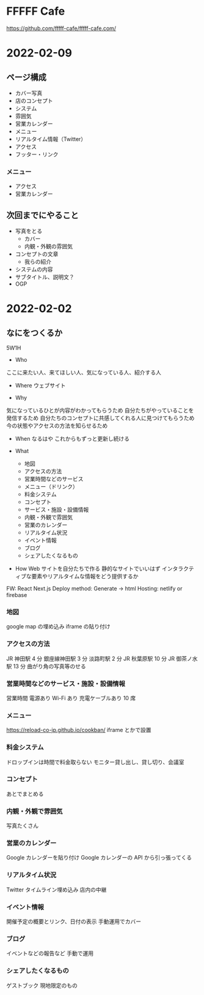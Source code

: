 # FFFFF Cafe

https://github.com/fffff-cafe/fffff-cafe.com/

# 2022-02-09

## ページ構成

- カバー写真
- 店のコンセプト
- システム
- 雰囲気
- 営業カレンダー
- メニュー
- リアルタイム情報（Twitter）
- アクセス
- フッター・リンク

### メニュー

- アクセス
- 営業カレンダー

## 次回までにやること

- 写真をとる
  - カバー
  - 内観・外観の雰囲気
- コンセプトの文章
  - 我らの紹介
- システムの内容
- サブタイトル、説明文？
- OGP

# 2022-02-02

## なにをつくるか

5W1H

- Who

ここに来たい人、来てほしい人、気になっている人、紹介する人

- Where
  ウェブサイト

- Why

気になっているひとが内容がわかってもらうため
自分たちがやっていることを発信するため
自分たちのコンセプトに共感してくれる人に見つけてもらうため
今の状態やアクセスの方法を知らせるため

- When
  なるはや
  これからもずっと更新し続ける

- What
  - 地図
  - アクセスの方法
  - 営業時間などのサービス
  - メニュー（ドリンク）
  - 料金システム
  - コンセプト
  - サービス・施設・設備情報
  - 内観・外観で雰囲気
  - 営業のカレンダー
  - リアルタイム状況
  - イベント情報
  - ブログ
  - シェアしたくなるもの
- How
  Web サイトを自分たちで作る
  静的なサイトでいいはず
  インタラクティブな要素やリアルタイムな情報をどう提供するか

FW: React Next.js
Deploy method: Generate -> html
Hosting: netlify or firebase

### 地図

google map の埋め込み
iframe の貼り付け

### アクセスの方法

JR 神田駅 4 分
銀座線神田駅 3 分
淡路町駅 2 分
JR 秋葉原駅 10 分
JR 御茶ノ水駅 13 分
曲がり角の写真等のせる

### 営業時間などのサービス・施設・設備情報

営業時間
電源あり
Wi-Fi あり
充電ケーブルあり
10 席

### メニュー

https://reload-co-jp.github.io/cookban/
iframe とかで設置

### 料金システム

ドロップインは時間で料金取らない
モニター貸し出し、貸し切り、会議室

### コンセプト

あとでまとめる

### 内観・外観で雰囲気

写真たくさん

### 営業のカレンダー

Google カレンダーを貼り付け
Google カレンダーの API から引っ張ってくる

### リアルタイム状況

Twitter タイムライン埋め込み
店内の中継

### イベント情報

開催予定の概要とリンク、日付の表示
手動運用でカバー

### ブログ

イベントなどの報告など
手動で運用

### シェアしたくなるもの

ゲストブック
現地限定のもの
